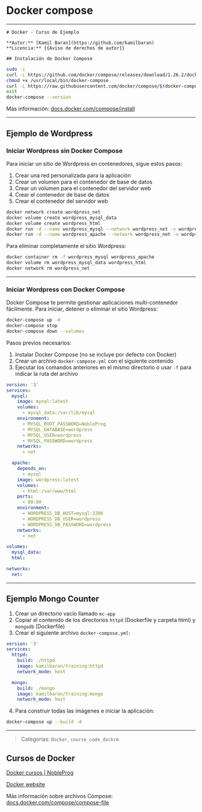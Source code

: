 # Docker compose
---

```markdow
# Docker - Curso de Ejemplo

**Autor:** [Kamil Baran](https://github.com/kamilbaran)
**Licencia:** {{Aviso de derechos de autor}}

## Instalación de Docker Compose
```

```bash
sudo -i
curl -L https://github.com/docker/compose/releases/download/1.26.2/docker-compose-`uname -s`-`uname -m` > /usr/local/bin/docker-compose
chmod +x /usr/local/bin/docker-compose
curl -L https://raw.githubusercontent.com/docker/compose/$(docker-compose version --short)/contrib/completion/bash/docker-compose > /etc/bash_completion.d/docker-compose
exit
docker-compose --version
```

Más información: [docs.docker.com/compose/install](https://docs.docker.com/compose/install)

---

## Ejemplo de Wordpress

### Iniciar Wordpress sin Docker Compose

Para iniciar un sitio de Wordpress en contenedores, sigue estos pasos:

1. Crear una red personalizada para la aplicación
2. Crear un volumen para el contenedor de base de datos
3. Crear un volumen para el contenedor del servidor web
4. Crear el contenedor de base de datos
5. Crear el contenedor del servidor web

```bash
docker network create wordpress_net
docker volume create wordpress_mysql_data
docker volume create wordpress_html
docker run -d --name wordpress_mysql --network wordpress_net -v wordpress_mysql_data:/var/lib/mysql -e MYSQL_ROOT_PASSWORD=NobleProg -e MYSQL_DATABASE=wordpress -e MYSQL_USER=wordpress -e MYSQL_PASSWORD=wordpress mysql:5.7
docker run -d --name wordpress_apache --network wordpress_net -v wordpress_html:/var/www/html -p 80:80 -e WORDPRESS_DB_HOST=wordpress_mysql:3306 -e WORDPRESS_DB_USER=wordpress -e WORDPRESS_DB_PASSWORD=wordpress wordpress:php7.2-apache
```

Para eliminar completamente el sitio Wordpress:

```bash
docker container rm -f wordpress_mysql wordpress_apache
docker volume rm wordpress_mysql_data wordpress_html
docker network rm wordpress_net
```

---

### Iniciar Wordpress con Docker Compose

Docker Compose te permite gestionar aplicaciones multi-contenedor fácilmente. Para iniciar, detener o eliminar el sitio Wordpress:

```bash
docker-compose up -d
docker-compose stop
docker-compose down --volumes
```

Pasos previos necesarios:

1. Instalar Docker Compose (no se incluye por defecto con Docker)
2. Crear un archivo `docker-compose.yml` con el siguiente contenido
3. Ejecutar los comandos anteriores en el mismo directorio o usar `-f` para indicar la ruta del archivo

```yaml
version: '3'
services:
  mysql:
    image: mysql:latest
    volumes:
      - mysql_data:/var/lib/mysql
    environment:
      - MYSQL_ROOT_PASSWORD=NobleProg
      - MYSQL_DATABASE=wordpress
      - MYSQL_USER=wordpress
      - MYSQL_PASSWORD=wordpress
    networks: 
      - net

  apache:
    depends_on:
      - mysql
    image: wordpress:latest
    volumes:
      - html:/var/www/html
    ports:
      - 80:80
    environment:
      - WORDPRESS_DB_HOST=mysql:3306
      - WORDPRESS_DB_USER=wordpress
      - WORDPRESS_DB_PASSWORD=wordpress
    networks:
      - net

volumes:
  mysql_data:
  html:

networks:
  net:
```

---

## Ejemplo Mongo Counter

1. Crear un directorio vacío llamado `mc-app`
2. Copiar el contenido de los directorios `httpd` (Dockerfile y carpeta html) y `mongodb` (Dockerfile)
3. Crear el siguiente archivo `docker-compose.yml`:

```yaml
version: '3'
services:
  httpd:
    build: ./httpd
    image: kamilbaran/training:httpd
    network_mode: host

  mongo:
    build: ./mongo
    image: kamilbaran/training:mongo
    network_mode: host
```

4. Para construir todas las imágenes e iniciar la aplicación:

```bash
docker-compose up --build -d
```

---

> Categorías: `Docker`, `course_code_dockcm`

## Cursos de Docker
[Docker cursos | NobleProg](https://www.nobleprog.mx/cursos-docker)

[Docker website](https://www.docker.com)

Más información sobre archivos Compose: [docs.docker.com/compose/compose-file](https://docs.docker.com/compose/compose-file)

